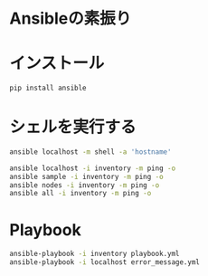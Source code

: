 # Ansibleの素振り

# インストール
```bash
pip install ansible
```

# シェルを実行する

```bash
ansible localhost -m shell -a 'hostname'
```

```bash
ansible localhost -i inventory -m ping -o
ansible sample -i inventory -m ping -o
ansible nodes -i inventory -m ping -o
ansible all -i inventory -m ping -o
```

# Playbook

```bash
ansible-playbook -i inventory playbook.yml 
ansible-playbook -i localhost error_message.yml 
```
